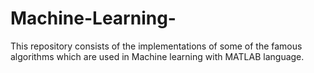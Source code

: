 # Machine-Learning-
This repository consists of the implementations of some of the famous algorithms which are used in Machine learning with MATLAB language.
